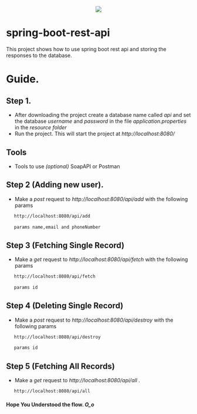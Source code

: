 # <p align="center"><a href="#" target="_blank"><img src="https://i1.wp.com/itvsme.com/blog/wp-content/uploads/2019/10/ezgif.com-webp-to-png.png?fit=700%2C400&ssl=1"></a></p>

# spring-boot-rest-api
This project shows how to use spring boot rest api and storing the responses to the database.

# Guide.
## Step 1.
- After downloading the project create a database name called *api* and set the database *username* and *password* in the file *application.properties* in the *resource folder*
- Run the project. This will start the project at *http://localhost:8080/*

## Tools
- Tools to use *(optional)* SoapAPI or Postman

## Step 2 (Adding new user).
- Make a *post* request to *http://localhost:8080/api/add* with the following params

```bash
   http://localhost:8080/api/add
   
   params name,email and phoneNumber
```
## Step 3 (Fetching Single Record)
- Make a *get* request to *http://localhost:8080/api/fetch* with the following params

```bash
   http://localhost:8080/api/fetch
   
   params id
```
## Step 4 (Deleting Single Record)
- Make a *post* request to *http://localhost:8080/api/destroy* with the following params

```bash
   http://localhost:8080/api/destroy
   
   params id
```
## Step 5 (Fetching All Records)
- Make a *get* request to *http://localhost:8080/api/all* .

```bash
   http://localhost:8080/api/all
```

#### Hope You Understood the flow. *O_o*